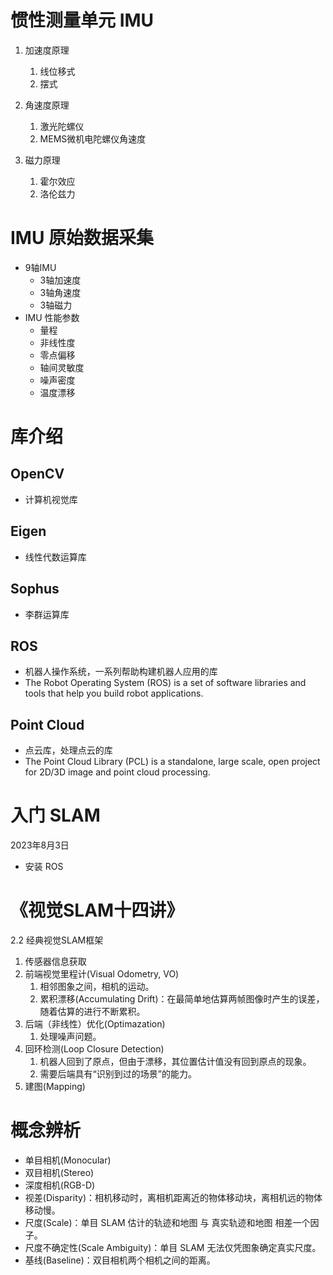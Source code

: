 # 惯性测量单元 IMU

1. 加速度原理
	1. 线位移式
	2. 摆式
	
2. 角速度原理
	1. 激光陀螺仪
	2. MEMS微机电陀螺仪角速度
	
3. 磁力原理
	1. 霍尔效应
	2. 洛伦兹力

# IMU 原始数据采集

- 9轴IMU 
	- 3轴加速度
 	- 3轴角速度
  	- 3轴磁力
- IMU 性能参数
	- 量程
	- 非线性度
	- 零点偏移
	- 轴间灵敏度
	- 噪声密度
	- 温度漂移

# 库介绍
## OpenCV
- 计算机视觉库
## Eigen
- 线性代数运算库
## Sophus
- 李群运算库
## ROS
- 机器人操作系统，一系列帮助构建机器人应用的库
- The Robot Operating System (ROS) is a set of software libraries and tools that help you build robot applications.
## Point Cloud
- 点云库，处理点云的库
- The Point Cloud Library (PCL) is a standalone, large scale, open project for 2D/3D image and point cloud processing.


# 入门 SLAM

2023年8月3日

- 安装 ROS

# 《视觉SLAM十四讲》

2.2 经典视觉SLAM框架

1. 传感器信息获取
2. 前端视觉里程计(Visual Odometry, VO)
   1. 相邻图象之间，相机的运动。
   2. 累积漂移(Accumulating Drift)：在最简单地估算两帧图像时产生的误差，随着估算的进行不断累积。
3. 后端（非线性）优化(Optimazation)
   1. 处理噪声问题。
4. 回环检测(Loop Closure Detection)
   1. 机器人回到了原点，但由于漂移，其位置估计值没有回到原点的现象。
   2. 需要后端具有“识别到过的场景”的能力。
5. 建图(Mapping)

# 概念辨析

- 单目相机(Monocular)
- 双目相机(Stereo)
- 深度相机(RGB-D)
- 视差(Disparity)：相机移动时，离相机距离近的物体移动块，离相机远的物体移动慢。
- 尺度(Scale)：单目 SLAM 估计的轨迹和地图 与 真实轨迹和地图 相差一个因子。
- 尺度不确定性(Scale Ambiguity)：单目 SLAM 无法仅凭图象确定真实尺度。
- 基线(Baseline)：双目相机两个相机之间的距离。